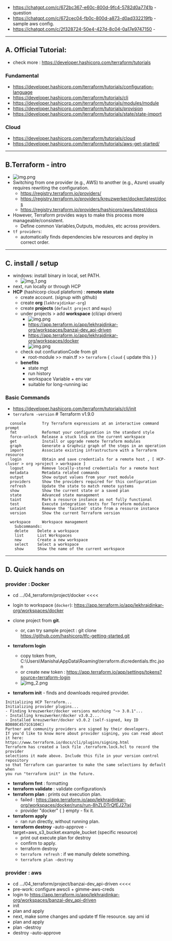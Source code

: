 - https://chatgpt.com/c/672bc367-e60c-800d-9fc4-5782d0a7741b - question
- https://chatgpt.com/c/672cec04-fb0c-800d-a873-d0ad332219fb - sample aws config.
- https://chatgpt.com/c/2f328724-50e4-427d-8c04-0a17e9747150 - 

---  
## A. Official Tutorial: 
- check more : https://developer.hashicorp.com/terraform/tutorials
### Fundamental
  - https://developer.hashicorp.com/terraform/tutorials/configuration-language
  - https://developer.hashicorp.com/terraform/tutorials/cli
  - https://developer.hashicorp.com/terraform/tutorials/modules/module
  - https://developer.hashicorp.com/terraform/tutorials/provision
  - https://developer.hashicorp.com/terraform/tutorials/state/state-import
### Cloud
- https://developer.hashicorp.com/terraform/tutorials/cloud
- https://developer.hashicorp.com/terraform/tutorials/aws-get-started/

---

## B.Terraform  - intro
- ![img.png](99_img/01/img-04.png)
- Switching from one provider (e.g., AWS) to another (e.g., Azure) usually requires rewriting the configuration.
  - https://registry.terraform.io/providers/
  - https://registry.terraform.io/providers/kreuzwerker/docker/latest/docs
  - https://registry.terraform.io/providers/hashicorp/aws/latest/docs
- However, Terraform provides ways to make this process more manageable/consistent.
  - Define common Variables,Outputs, modules, etc across providers.
- `tf providers`:
  - automatically finds dependencies b/w resources and deploy in correct order.

---
## C. install / setup
- windows: install binary in local, set PATH.
  - ![img_1.png](99_img/01/img_1.png)
- next, run locally or through HCP 
- **HCP** (hashicorp cloud plateform) : **remote state**
  - create account. (signup with github)
  - create **org** (`lekhrajdinkar-org`) 
  - create **projects** (`default project` and `maps`)  
  - under projects > add **workspace** (cli/api driven)
    - ![img.png](99_img/01/img.png)
    - https://app.terraform.io/app/lekhrajdinkar-org/workspaces/banzai-dev_api-driven
    - https://app.terraform.io/app/lekhrajdinkar-org/workspaces/docker
    - ![img.png](99_img/01/img-ws-type.png)
  - check out confiurationCode from git
    - root-module >> main.tf >> `terraform` { `cloud` { update this } }
  - **benefits**
    - state mgt
    - run history
    - workspace Variable + env var
    - suitable for long-running iac

### Basic Commands
- https://developer.hashicorp.com/terraform/tutorials/cli/init
- `terraform -version`  # Terraform v1.9.0
``` 
  console       Try Terraform expressions at an interactive command prompt
  fmt           Reformat your configuration in the standard style
  force-unlock  Release a stuck lock on the current workspace
  get           Install or upgrade remote Terraform modules
  graph         Generate a Graphviz graph of the steps in an operation
  import        Associate existing infrastructure with a Terraform resource
  login         Obtain and save credentials for a remote host , [ HCP-cluser > org >project > workspace ]
  logout        Remove locally-stored credentials for a remote host
  metadata      Metadata related commands
  output        Show output values from your root module
  providers     Show the providers required for this configuration
  refresh       Update the state to match remote systems
  show          Show the current state or a saved plan
  state         Advanced state management
  taint         Mark a resource instance as not fully functional
  test          Execute integration tests for Terraform modules
  untaint       Remove the 'tainted' state from a resource instance
  version       Show the current Terraform version
  
  workspace     Workspace management
    Subcommands:
    delete    Delete a workspace
    list      List Workspaces
    new       Create a new workspace
    select    Select a workspace
    show      Show the name of the current workspace
```
---
## D. Quick hands on 
###  provider : Docker
- cd .../04_terraform/project/docker  <<<<
- login to workspace (`docker`): https://app.terraform.io/app/lekhrajdinkar-org/workspaces/docker
- clone project from **git**.
  - or, can try sample project : git clone https://github.com/hashicorp/tfc-getting-started.git

- **terraform login**
  - copy token from, C:\Users\Manisha\AppData\Roaming\terraform.d\credentials.tfrc.json
  - or create new token : https://app.terraform.io/app/settings/tokens?source=terraform-login
  - ![img_2.png](99_img/01/img_2.png)
- **terraform init** - finds and downloads required provider.
```
Initializing HCP Terraform...
Initializing provider plugins...
- Finding kreuzwerker/docker versions matching "~> 3.0.1"...
- Installing kreuzwerker/docker v3.0.2...
- Installed kreuzwerker/docker v3.0.2 (self-signed, key ID BD080C4571C6104C)
Partner and community providers are signed by their developers.
If you'd like to know more about provider signing, you can read about it here:
https://www.terraform.io/docs/cli/plugins/signing.html
Terraform has created a lock file .terraform.lock.hcl to record the provider
selections it made above. Include this file in your version control repository
so that Terraform can guarantee to make the same selections by default when
you run "terraform init" in the future.
```
- **terraform fmt** : formatting
- **terraform validate** : validate configuration/s
- **terraform plan** : prints out execution plan.
  - failed : https://app.terraform.io/app/lekhrajdinkar-org/workspaces/docker/runs/run-8hZLDTrQfEJ27ixj
  - provider "docker" { } empty - fix it.
- **terraform apply**
  - ran run directly, without running plan.
- **terraform destroy** -auto-approve -target=aws_s3_bucket.example_bucket (specific resource)
  - print out execute plan for destroy
  - confirm to apply.
  - terraform destroy 
  - `terraform refresh` : if we manully delete something.
  - `terraform plan -destroy`
  
###  provider : aws
- cd .../04_terraform/project/banzai-dev_api-driven   <<<<
- pre-work: configure awscli + gimme-aws-creds
- login to https://app.terraform.io/app/lekhrajdinkar-org/workspaces/banzai-dev_api-driven
- init
- plan and apply
- next, make some changes and update tf file resource. say ami id
- plan and apply
- plan -destroy
- destroy -auto-approve